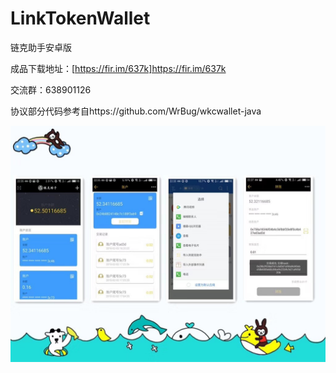 # LinkTokenWallet

链克助手安卓版

成品下载地址：[https://fir.im/637k]https://fir.im/637k

交流群：638901126

协议部分代码参考自https://github.com/WrBug/wkcwallet-java


![](/Screenshot.png)
